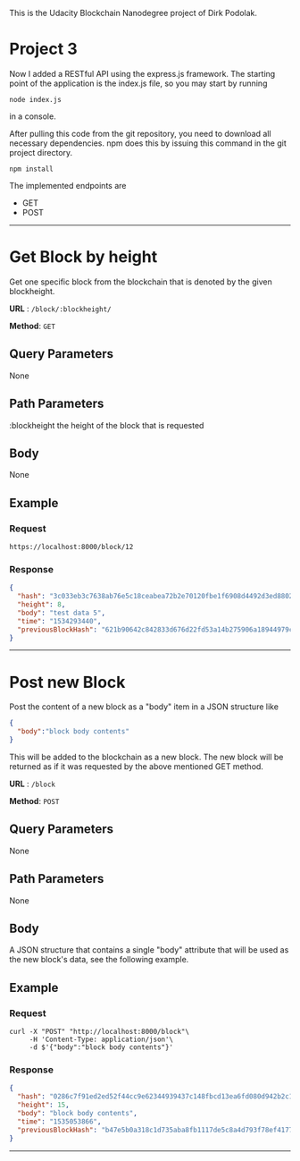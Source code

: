 This is the Udacity Blockchain Nanodegree project of Dirk Podolak.

# Project 3

Now I added a RESTful API using the express.js framework. The starting point of
the application is the index.js file, so you may start by running

```node index.js```

in a console.

After pulling this code from the git repository, you need to download all
necessary dependencies. npm does this by issuing this command in the git
project directory.

```npm install```

The implemented endpoints are
- GET
- POST

--------------------------------------------------------------------------------

# Get Block by height

Get one specific block from the blockchain that is denoted by the given
blockheight.

**URL** : `/block/:blockheight/`

**Method**: `GET`

## Query Parameters
None

## Path Parameters
:blockheight the height of the block that is requested

## Body
None

## Example
### Request

    https://localhost:8000/block/12

### Response
``` json
{
  "hash": "3c033eb3c7638ab76e5c18ceabea72b2e70120fbe1f6908d4492d3ed8802563a",
  "height": 8,
  "body": "test data 5",
  "time": "1534293440",
  "previousBlockHash": "621b90642c842833d676d22fd53a14b275906a18944979cdceacf49e8e59b96b"
}
```

--------------------------------------------------------------------------------

# Post new Block

Post the content of a new block as a "body" item in a JSON structure like
``` json
{
  "body":"block body contents"
}
```

This will be added to the blockchain as a new block. The new block will be
returned as if it was requested by the above mentioned GET method.

**URL** : `/block`

**Method**: `POST`

## Query Parameters
None

## Path Parameters
None

## Body
A JSON structure that contains a single "body" attribute that will be used
as the new block's data, see the following example.

## Example
### Request

    curl -X "POST" "http://localhost:8000/block"\
         -H 'Content-Type: application/json'\
         -d $'{"body":"block body contents"}'

### Response
``` json
{
  "hash": "0286c7f91ed2ed52f44cc9e62344939437c148fbcd13ea6fd080d942b2c17a39",
  "height": 15,
  "body": "block body contents",
  "time": "1535053866",
  "previousBlockHash": "b47e5b0a318c1d735aba8fb1117de5c8a4d793f78ef41772d7405c439a30f414"
}
```

--------------------------------------------------------------------------------
